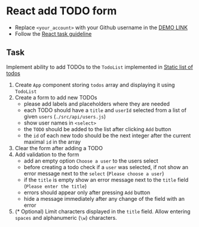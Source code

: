 # React add TODO form

- Replace `<your_account>` with your Github username in the [DEMO LINK](https://haiduk2019.github.io/react_add-todo-form/)
- Follow the [React task guideline](https://github.com/mate-academy/react_task-guideline#react-tasks-guideline)

## Task

Implement ability to add TODOs to the `TodoList` implemented in [Static list of todos](https://github.com/mate-academy/react_static-list-of-todos)

1. Create `App` component storing `todos` array and displaying it using `TodoList`
1. Create a form to add new TODOs
   - please add labels and placeholders where they are needed
   - each TODO should have a `title` and `userId` selected from a list of given `users` (`./src/api/users.js`)
   - show user names in `<select>`
   - the `TODO` should be added to the list after clicking `Add` button
   - the `id` of each new todo should be the next integer after the current maximal `id` in the array
1. Clear the form after adding a TODO
1. Add validation to the form
   - add an empty option `Choose a user` to the users select
   - before creating a todo check if a `user` was selected, if not show an error message next to the `select` (`Please choose a user`)
   - if the `title` is empty show an error message next to the `title` field (`Please enter the title`)
   - errors should appear only after pressing `Add` button
   - hide a message immediately after any change of the field with an error
1. (\* Optional) Limit characters displayed in the `title` field.
   Allow entering `spaces` and alphanumeric (`\w`) characters.
